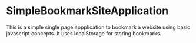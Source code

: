 # SimpleBookmarkSiteApplication
This is a simple single page appplication to bookmark a website using basic javascript concepts.
It uses localStorage for storing bookmarks.
